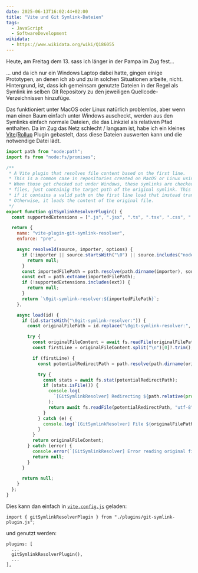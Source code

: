 ```yaml
---
date: 2025-06-13T16:02:44+02:00
title: "Vite und Git Symlink-Dateien"
tags:
  - JavaScript
  - SoftwareDevelopment
wikidata:
  - https://www.wikidata.org/wiki/Q186055
---
```

Heute, am Freitag dem 13. sass ich länger in der Pampa im Zug fest...
<!--more-->

... und da ich nur ein Windows Laptop dabei hatte, gingen einige Prototypen, an denen ich ab und zu in solchen Situationen arbeite, nicht. Hintergrund, ist, dass ich gemeinsam genutzte Dateien in der Regel als Symlink im selben Git Repository zu den jeweiligen Quellcode-Verzeichnissen hinzufüge.

Das funktioniert unter MacOS oder Linux natürlich problemlos, aber wenn man einen Baum einfach unter Windows auscheckt, werden aus den Symlinks einfach normale Dateien, die das Linkziel als relativen Pfad enthalten. Da im Zug das Netz schlecht / langsam ist, habe ich ein kleines [Vite](https://vite.dev/)/[Rollup](https://rollupjs.org/) Plugin gebastelt, dass diese Dateien auswerten kann und die notwendige Datei lädt.


```javascript
import path from "node:path";
import fs from "node:fs/promises";

/**
 * A Vite plugin that resolves file content based on the first line.
 * This is a common case in repositories created on MacOS or Linux using symlinks.
 * When those get checked out under Windows, these symlinks are checked out as regular
 * files, just containig the target path of the original symlink. This plugin checks each import
 * if it contains a valid path on the first line load that instead transparently.
 * Otherwise, it loads the content of the original file.
 */
export function gitSymlinkResolverPlugin() {
  const supportedExtensions = [".js", ".jsx", ".ts", ".tsx", ".css", ".scss", ".less"];

  return {
    name: "vite-plugin-git-symlink-resolver",
    enforce: "pre",

    async resolveId(source, importer, options) {
      if (!importer || source.startsWith("\0") || source.includes("node_modules")) {
        return null;
      }
      const importedFilePath = path.resolve(path.dirname(importer), source);
      const ext = path.extname(importedFilePath);
      if (!supportedExtensions.includes(ext)) {
        return null;
      }
      return `\0git-symlink-resolver:${importedFilePath}`;
    },

    async load(id) {
      if (id.startsWith("\0git-symlink-resolver:")) {
        const originalFilePath = id.replace("\0git-symlink-resolver:", "");

        try {
          const originalFileContent = await fs.readFile(originalFilePath, "utf-8");
          const firstLine = originalFileContent.split("\n")[0]?.trim();

          if (firstLine) {
            const potentialRedirectPath = path.resolve(path.dirname(originalFilePath), firstLine);

            try {
              const stats = await fs.stat(potentialRedirectPath);
              if (stats.isFile()) {
                console.log(
                  `[GitSymlinkResolver] Redirecting ${path.relative(process.cwd(), originalFilePath)} to ${path.relative(process.cwd(), potentialRedirectPath)}`
                );
                return await fs.readFile(potentialRedirectPath, "utf-8");
              }
            } catch (e) {
              console.log(`[GitSymlinkResolver] File ${originalFilePath} isn't a redirect`, e);
            }
          }
          return originalFileContent;
        } catch (error) {
          console.error(`[GitSymlinkResolver] Error reading original file ${path.relative(process.cwd(), originalFilePath)}:`, error);
          return null;
        }
      }

      return null;
    }
  };
}
```

Dies kann dan einfach in [`vite.config.js`](https://vite.dev/config/) geladen:

```
import { gitSymlinkResolverPlugin } from "./plugins/git-symlink-plugin.js";
```

und genutzt werden:

```
plugins: [
  ...
  gitSymlinkResolverPlugin(),
  ...
],
```
